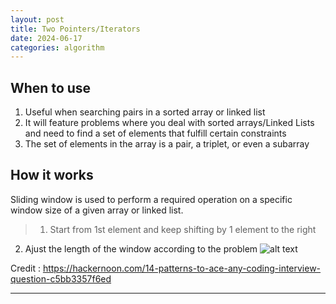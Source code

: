 ```yaml
---
layout: post
title: Two Pointers/Iterators
date: 2024-06-17
categories: algorithm 
---
```


## When to use
1. Useful when searching pairs in a sorted array or linked list
2. It will feature problems where you deal with sorted arrays/Linked Lists and need to find a set of elements that fulfill certain constraints
3. The set of elements in the array is a pair, a triplet, or even a subarray

## How it works
Sliding window is used to perform a required operation on a specific window size of a given array or linked list.  
> 1. Start from 1st element and keep shifting by 1 element to the right
  2. Ajust the length of the window according to the problem 
![alt text](/blog/public/img/TwoPointers.png)

Credit : https://hackernoon.com/14-patterns-to-ace-any-coding-interview-question-c5bb3357f6ed

---